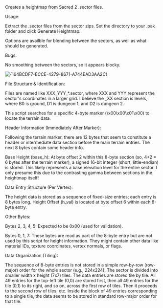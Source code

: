 Creates a heightmap from Sacred 2 .sector files. 

Usage: 

Extract the .sector files from the sector zips.
Set the directory to your .pak folder and click Generate Heightmap.

Options are availble for blending between the sectors, as well as what should be generated.

Bugs: 

No smoothing between the sectors, so it appears blocky. 

![{164BCDF7-ECCE-4279-8671-A744EAD3AA2C}](https://github.com/user-attachments/assets/17c76a41-d128-4d9f-8323-3d4478857415)



File Structure & Identification:

Files are named like XXX_YYY_*.sector, where XXX and YYY represent the sector's coordinates in a larger grid. I believe the _XX section is levels, where B0 is ground, D1 is dungeon 1, and D2 is dungeon 2. 

This script searches for a specific 4-byte marker (\x00\x00\x01\x00) to locate the terrain data.

Header Information (Immediately After Marker):

Following the terrain marker, there are 12 bytes that seem to constitute a header or intermediate data section before the main terrain entries. The next 8 bytes contain some header info.

Base Height (base_h): At byte offset 2 within this 8-byte section (so, 4+2 = 6 bytes after the terrain marker), a signed 16-bit integer (short, little-endian) is stored. This likely represents a base elevation level for the entire sector. I only presume this due to the contrasting gamma between sections in the heightmap itself!

Data Entry Structure (Per Vertex):

The height data is stored as a sequence of fixed-size entries; each entry is 8 bytes long. Height Offset (h_val) is located at byte offset 6 within each 8-byte entry.

Other Bytes:

Bytes 2, 3, 4, 5: Expected to be 0x00 (used for validation).

Bytes 0, 1, 7: These bytes are read as part of the 8-byte entry but are not used by this script for height information. They might contain other data like material IDs, texture coordinates, vertex normals, or flags.

Data Organization (Tiling):

The sequence of 8-byte entries is not stored in a simple row-by-row (row-major) order for the whole sector (e.g., 224x224). The sector is divided into smaller width x height (7x7) tiles. The data entries are stored tile by tile. All 49 entries for the top-left tile (0,0) are stored first, then all 49 entries for the tile (0,1) to its right, and so on, across the first row of tiles. Then it proceeds to the second row of tiles, etc. Inside the block of 49 entries corresponding to a single tile, the data seems to be stored in standard row-major order for that tile.
